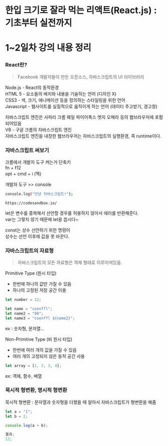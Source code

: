 # 한입 크기로 잘라 먹는 리액트(React.js) : 기초부터 실전까지

# 1~2일차 강의 내용 정리

### React란?

> Facebook 개발자들이 만든 오픈소스, 자바스크립트의 UI 라이브러리

Node.js - React의 동작환경  
HTML 5 - 요소들의 배치와 내용을 기술하는 언어 (디자인 X)  
CSS3 - 색, 크기, 애니메이션 등을 정의하는 스타일링을 위한 언어  
Javascript - 웹사이트를 실질적으로 움직이게 하는 언어 (데이터 주고받기, 경고창)

자바스크립트 엔진은 사파리 크롬 웨일 파이어폭스 엣지 오페라 등의 웹브라우저에 포함되어있음  
V8 - 구글 크롬의 자바스크립트 엔진  
자바스크립트 엔진을 내장한 웹브라우저는 자바스크립트의 실행환경, 즉 runtime이다.

### 자바스크립트 써보기

크롬에서 개발자 도구 켜는거 단축키  
fn + f12  
opt + cmd + i (맥)

개발자 도구 >> console

```bash
console.log("안녕 자바스크립트!");
```

`https://codesandbox.io/`

let은 변수를 중복해서 선언할 경우를 허용하지 않아서 에러를 반환해준다.  
var는 그렇지 않기 때문에 let을 씁시다~

const는 상수 선언하기 위한 명령어  
상수는 선언 이후에 값을 못 바꾼다.

### 자바스크립트의 자료형

> 자바스크립트의 모든 자료형은 객체 형태로 이루어져있음.

Primitive Type (원시 타입)

- 한번에 하나의 값만 가질 수 있음
- 하나의 고정된 저장 공간 이용

```javascript
let number = 12;

let name = "coenffl";
let name2 = "98";
let name3 = "coenffl ${name2}";
```

ex : 숫자형, 문자열...

Non-Primitive Type (비 원시 타입)

- 한번에 여러 개의 값을 가질 수 있음
- 여러 개의 고정되지 않은 동적 공간 사용

```javascript
let array = [1, 2, 3, 4];
```

ex: 객체, 함수, 배열

### 묵시적 형변환, 명시적 형변환

묵시적 형변환 : 문자열과 숫자형을 더했을 때 알아서 자바스크립트가 형변환을 해줌

```javascript
let a = "1";
let b = 2;

console.log(a + b);

결과;
12;
```
